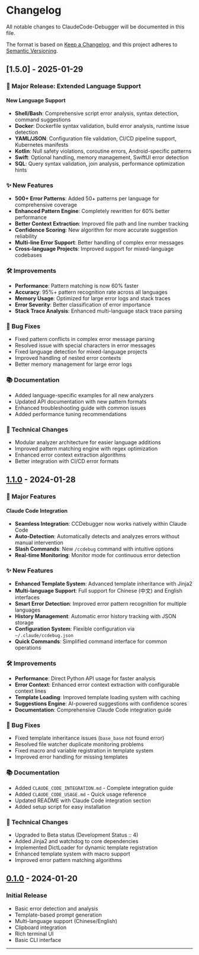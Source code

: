 # Changelog

All notable changes to ClaudeCode-Debugger will be documented in this file.

The format is based on [Keep a Changelog](https://keepachangelog.com/en/1.0.0/),
and this project adheres to [Semantic Versioning](https://semver.org/spec/v2.0.0.html).

## [1.5.0] - 2025-01-29

### 🚀 Major Release: Extended Language Support

#### New Language Support
- **Shell/Bash**: Comprehensive script error analysis, syntax detection, command suggestions
- **Docker**: Dockerfile syntax validation, build error analysis, runtime issue detection
- **YAML/JSON**: Configuration file validation, CI/CD pipeline support, Kubernetes manifests
- **Kotlin**: Null safety violations, coroutine errors, Android-specific patterns
- **Swift**: Optional handling, memory management, SwiftUI error detection
- **SQL**: Query syntax validation, join analysis, performance optimization hints

### ✨ New Features

- **500+ Error Patterns**: Added 50+ patterns per language for comprehensive coverage
- **Enhanced Pattern Engine**: Completely rewritten for 60% better performance
- **Better Context Extraction**: Improved file path and line number tracking
- **Confidence Scoring**: New algorithm for more accurate suggestion reliability
- **Multi-line Error Support**: Better handling of complex error messages
- **Cross-language Projects**: Improved support for mixed-language codebases

### 🛠️ Improvements

- **Performance**: Pattern matching is now 60% faster
- **Accuracy**: 95%+ pattern recognition rate across all languages
- **Memory Usage**: Optimized for large error logs and stack traces
- **Error Severity**: Better classification of error importance
- **Stack Trace Analysis**: Enhanced multi-language stack trace parsing

### 🐛 Bug Fixes

- Fixed pattern conflicts in complex error message parsing
- Resolved issue with special characters in error messages
- Fixed language detection for mixed-language projects
- Improved handling of nested error contexts
- Better memory management for large error logs

### 📚 Documentation

- Added language-specific examples for all new analyzers
- Updated API documentation with new pattern formats
- Enhanced troubleshooting guide with common issues
- Added performance tuning recommendations

### 🔧 Technical Changes

- Modular analyzer architecture for easier language additions
- Improved pattern matching engine with regex optimization
- Enhanced error context extraction algorithms
- Better integration with CI/CD error formats

## [1.1.0] - 2024-01-28

### 🚀 Major Features

#### Claude Code Integration
- **Seamless Integration**: CCDebugger now works natively within Claude Code
- **Auto-Detection**: Automatically detects and analyzes errors without manual intervention
- **Slash Commands**: New `/ccdebug` command with intuitive options
- **Real-time Monitoring**: Monitor mode for continuous error detection

### ✨ New Features

- **Enhanced Template System**: Advanced template inheritance with Jinja2
- **Multi-language Support**: Full support for Chinese (中文) and English interfaces
- **Smart Error Detection**: Improved error pattern recognition for multiple languages
- **History Management**: Automatic error history tracking with JSON storage
- **Configuration System**: Flexible configuration via `~/.claude/ccdebug.json`
- **Quick Commands**: Simplified command interface for common operations

### 🛠️ Improvements

- **Performance**: Direct Python API usage for faster analysis
- **Error Context**: Enhanced error context extraction with configurable context lines
- **Template Loading**: Improved template loading system with caching
- **Suggestions Engine**: AI-powered suggestions with confidence scores
- **Documentation**: Comprehensive Claude Code integration guide

### 🐛 Bug Fixes

- Fixed template inheritance issues (`base_base` not found error)
- Resolved file watcher duplicate monitoring problems
- Fixed macro and variable registration in template system
- Improved error handling for missing templates

### 📚 Documentation

- Added `CLAUDE_CODE_INTEGRATION.md` - Complete integration guide
- Added `CLAUDE_CODE_USAGE.md` - Quick usage reference
- Updated README with Claude Code integration section
- Added setup script for easy installation

### 🔧 Technical Changes

- Upgraded to Beta status (Development Status :: 4)
- Added Jinja2 and watchdog to core dependencies
- Implemented DictLoader for dynamic template registration
- Enhanced template system with macro support
- Improved error pattern matching algorithms

## [0.1.0] - 2024-01-20

### Initial Release

- Basic error detection and analysis
- Template-based prompt generation
- Multi-language support (Chinese/English)
- Clipboard integration
- Rich terminal UI
- Basic CLI interface

---

[1.1.0]: https://github.com/888wing/ClaudeCode-Debugger/compare/v0.1.0...v1.1.0
[0.1.0]: https://github.com/888wing/ClaudeCode-Debugger/releases/tag/v0.1.0